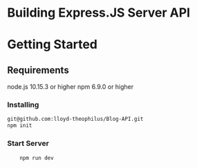 # Building Express.JS Server API

# Getting Started


## Requirements

node.js 10.15.3 or higher
npm 6.9.0 or higher

### Installing

```bash
git@github.com:lloyd-theophilus/Blog-API.git
npm init
```

### Start Server

```bash
    npm run dev
```
